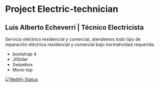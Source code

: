 # Project Electric-technician

## Luis Alberto Echeverri | Técnico Electricista

Servicio eléctrico residencial y comercial, atendemos todo tipo de reparación eléctrica residencial y comercial bajo normatividad requerida.

- bootstrap 4
- JISlider
- Swipebox
- Move-top 

[![Netlify Status](https://api.netlify.com/api/v1/badges/856b1c00-c7e2-477a-b977-f6c783e53c12/deploy-status)](https://app.netlify.com/sites/luis-alberto-echeverri/deploys)
